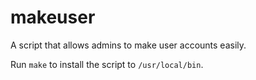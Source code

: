 # makeuser

A script that allows admins to make user accounts easily.

Run `make` to install the script to `/usr/local/bin`.

